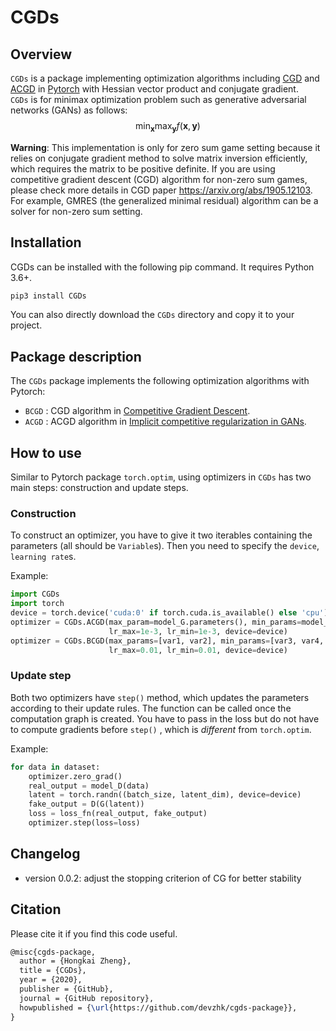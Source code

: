 # CGDs
## Overview
`CGDs` is a package implementing optimization algorithms including [CGD](https://arxiv.org/abs/1905.12103) and [ACGD](https://arxiv.org/abs/1910.05852)  in [Pytorch](https://pytorch.org/) with Hessian vector product and conjugate gradient.  
`CGDs` is for minimax optimization problem such as generative adversarial networks (GANs) as follows: 
$$
\min_{\mathbf{x}} \max_{\mathbf{y}} f(\mathbf{x}, \mathbf{y})
$$

**Warning**: This implementation is only for zero sum game setting because it relies on conjugate gradient method to solve matrix inversion efficiently, which requires the matrix to be positive definite. If you are using competitive gradient descent (CGD) algorithm for non-zero sum games, please check more details in CGD paper https://arxiv.org/abs/1905.12103. For example, GMRES (the generalized minimal residual) algorithm can be a solver for non-zero sum setting. 
## Installation 
CGDs can be installed with the following pip command. It requires Python 3.6+.
```bash
pip3 install CGDs
```
You can also directly download the `CGDs` directory and copy it to your project.

## Package description

The `CGDs` package implements the following optimization algorithms with Pytorch:

- `BCGD` : CGD algorithm in [Competitive Gradient Descent](https://arxiv.org/abs/1905.12103).
- `ACGD` : ACGD algorithm in [Implicit competitive regularization in GANs](https://arxiv.org/abs/1910.05852). 

## How to use
Similar to Pytorch package `torch.optim`, using optimizers in `CGDs` has two main steps: construction and update steps. 
### Construction
To construct an optimizer, you have to give it two iterables containing the parameters (all should be `Variable`s). 
Then you need to specify the `device`, `learning rate`s. 

Example:
```python
import CGDs
import torch
device = torch.device('cuda:0' if torch.cuda.is_available() else 'cpu')
optimizer = CGDs.ACGD(max_param=model_G.parameters(), min_params=model_D.parameters(), 
                      lr_max=1e-3, lr_min=1e-3, device=device)
optimizer = CGDs.BCGD(max_params=[var1, var2], min_params=[var3, var4, var5], 
                      lr_max=0.01, lr_min=0.01, device=device)   
```

### Update step 

Both two optimizers have `step()` method, which updates the parameters according to their update rules. The function can be called once the computation graph is created. You have to pass in the loss but do not have to compute gradients before `step()` , which is *different* from `torch.optim`.

Example:

```python
for data in dataset:
    optimizer.zero_grad()
    real_output = model_D(data)
   	latent = torch.randn((batch_size, latent_dim), device=device)
    fake_output = D(G(latent))
    loss = loss_fn(real_output, fake_output)
    optimizer.step(loss=loss)
```
## Changelog
- version 0.0.2: adjust the stopping criterion of CG for better stability


## Citation

Please cite it if you find this code useful. 

```latex
@misc{cgds-package,
  author = {Hongkai Zheng},
  title = {CGDs},
  year = {2020},
  publisher = {GitHub},
  journal = {GitHub repository},
  howpublished = {\url{https://github.com/devzhk/cgds-package}},
}
```
